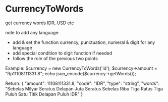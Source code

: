 # CurrencyToWords
get currency words IDR, USD etc

note to add any language:
  - add & set the function currency, punctuation, numeral & digit for any language
  - add special condition to digit function if needed
  - follow the role of the previous two points

Example:
  $currency = new CurrencyToWords('id');
  $currency->amount = "Rp11108111331.8";
  echo json_encode($currency->getWords());
  
Return:
  {
    "amount": 11108111331.8,
    "code": "IDR",
    "type": "string",
    "words": "Sebelas Milyar Seratus Delapan Juta Seratus Sebelas Ribu Tiga Ratus Tiga Puluh Satu Titik Delapan Puluh IDR"
  }
